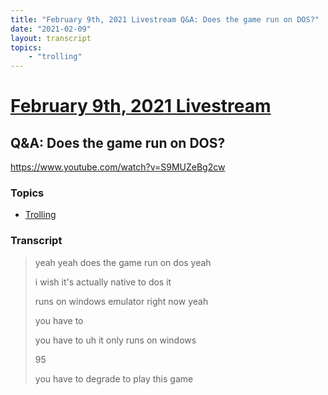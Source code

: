 ```yaml
---
title: "February 9th, 2021 Livestream Q&A: Does the game run on DOS?"
date: "2021-02-09"
layout: transcript
topics:
    - "trolling"
---
```

# [February 9th, 2021 Livestream](../2021-02-09.md)
## Q&A: Does the game run on DOS?
https://www.youtube.com/watch?v=S9MUZeBg2cw

### Topics
* [Trolling](../topics/trolling.md)

### Transcript

> yeah yeah does the game run on dos yeah
> 
> i wish it's actually native to dos it
> 
> runs on windows emulator right now yeah
> 
> you have to
> 
> you have to uh it only runs on windows
> 
> 95
> 
> you have to degrade to play this game
> 
